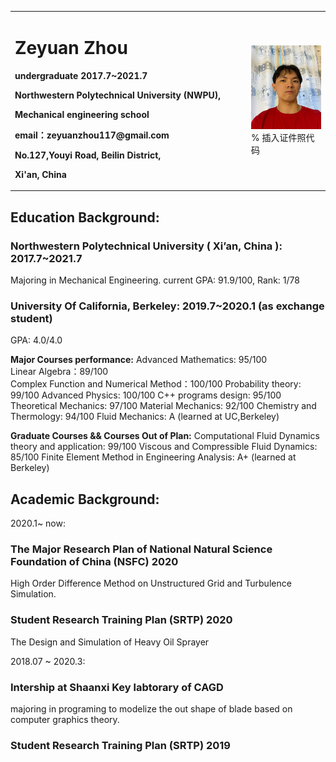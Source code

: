 <table border="0">
  <tr>
    <td width="75%">
      <h1>Zeyuan Zhou</h1>
      <p><b>undergraduate 2017.7~2021.7</b></p>
      <p><b>Northwestern Polytechnical University (NWPU),
      <p><b>Mechanical engineering school</b></p>
      <p><b>email：zeyuanzhou117@gmail.com</b></p>
      <p><b>No.127,Youyi Road, Beilin District,
      <p><b>Xi'an, China</b></p>
    </td>
    <td width="25%">
      <img src="/image.jpg" width="100%">      % 插入证件照代码
    </td>
  </tr>
</table>
 

## Education Background:

### Northwestern Polytechnical University ( Xi’an, China ):     2017.7~2021.7
Majoring in Mechanical Engineering. current GPA: 91.9/100,  Rank: 1/78

### University Of California, Berkeley:     2019.7~2020.1 (as exchange student)
GPA: 4.0/4.0 

**Major Courses performance:** 
Advanced Mathematics: 95/100  
Linear Algebra：89/100   
Complex Function and Numerical Method：100/100 
Probability theory: 99/100
Advanced Physics: 100/100
C++ programs design: 95/100
Theoretical Mechanics: 97/100
Material Mechanics: 92/100
Chemistry and Thermology: 94/100 
Fluid Mechanics: A (learned at UC,Berkeley)

**Graduate Courses && Courses Out of Plan:** 
Computational Fluid Dynamics theory and application: 99/100
Viscous and Compressible Fluid Dynamics: 85/100
Finite Element Method in Engineering Analysis: A+ (learned at Berkeley)



## Academic Background:

2020.1~ now:
### The Major Research Plan of National Natural Science Foundation of China (NSFC) 2020
High Order Difference Method on Unstructured Grid and Turbulence Simulation.

### Student Research Training Plan (SRTP) 2020
The Design and Simulation of Heavy Oil Sprayer

2018.07 ~ 2020.3:

### Intership at Shaanxi Key labtorary of CAGD
majoring in programing to modelize the out shape of blade based on computer graphics theory.

### Student Research Training Plan (SRTP) 2019

